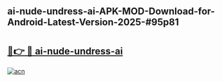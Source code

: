 ## ai-nude-undress-ai-APK-MOD-Download-for-Android-Latest-Version-2025-#95p81

# <h2><a href="https://bedroomkl.my?title=ai-nude-undress-ai&ref=20M">🔗👉 🔴 ai-nude-undress-ai</a></h2>

[![acn](https://github.com/user-attachments/assets/0f9c940e-d8b0-45ae-aac7-cd30a18b3e1c)](https://bedroomkl.my?title=ai-nude-undress-ai&ref=20M)

